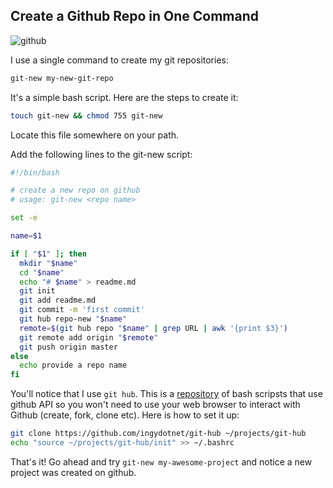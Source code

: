 ## Create a Github Repo in One Command

![github](http://teamquadx.org/img/gitHub.png)

I use a single command to create my git repositories:

```bash
git-new my-new-git-repo
```

It's a simple bash script. Here are the steps to create it:

```bash
touch git-new && chmod 755 git-new
```

Locate this file somewhere on your path.

Add the following lines to the git-new script:
``` bash
#!/bin/bash

# create a new repo on github
# usage: git-new <repo name>

set -e

name=$1

if [ "$1" ]; then
  mkdir "$name"
  cd "$name"
  echo "# $name" > readme.md
  git init
  git add readme.md
  git commit -m 'first commit'
  git hub repo-new "$name"
  remote=$(git hub repo "$name" | grep URL | awk '{print $3}')
  git remote add origin "$remote"
  git push origin master
else
  echo provide a repo name
fi
```

You'll notice that I use `git hub`. This is a [repository](https://github.com/ingydotnet/git-hub) of bash scripsts that use github API so you won't need to use your web browser to interact with Github (create, fork, clone etc).
Here is how to set it up:

```bash
git clone https://github.com/ingydotnet/git-hub ~/projects/git-hub
echo "source ~/projects/git-hub/init" >> ~/.bashrc
```

That's it! Go ahead and try `git-new my-awesome-project` and notice a new project was created on github.
